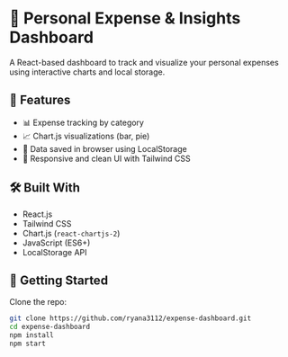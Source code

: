# 💸 Personal Expense & Insights Dashboard

A React-based dashboard to track and visualize your personal expenses using interactive charts and local storage.

## 📌 Features

- 📊 Expense tracking by category
- 📈 Chart.js visualizations (bar, pie)
- 💾 Data saved in browser using LocalStorage
- 🎯 Responsive and clean UI with Tailwind CSS

## 🛠️ Built With

- React.js
- Tailwind CSS
- Chart.js (`react-chartjs-2`)
- JavaScript (ES6+)
- LocalStorage API

## 🚀 Getting Started

Clone the repo:

```bash
git clone https://github.com/ryana3112/expense-dashboard.git
cd expense-dashboard
npm install
npm start
